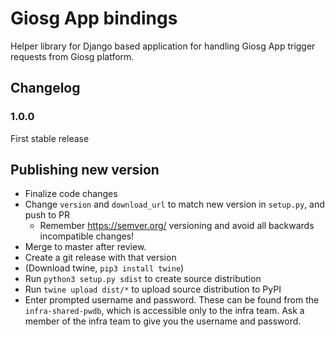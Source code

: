 # Giosg App bindings

Helper library for Django based application for handling Giosg App trigger requests from Giosg platform.

## Changelog

### 1.0.0
First stable release


## Publishing new version

- Finalize code changes
- Change `version` and `download_url` to match new version in `setup.py`, and push to PR
  - Remember https://semver.org/ versioning and avoid all backwards incompatible changes!
- Merge to master after review.
- Create a git release with that version
- (Download twine, `pip3 install twine`)
- Run `python3 setup.py sdist` to create source distribution
- Run `twine upload dist/*` to upload source distribution to PyPI
- Enter prompted username and password. These can be found from the `infra-shared-pwdb`, which is accessible only to the infra team. Ask a member of the infra team to give you the username and password.
